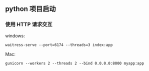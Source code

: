 ## python 项目启动

### 使用 HTTP 请求交互

windows:

```shell
waitress-serve --port=6174 --threads=3 index:app
```

Mac:

```shell
gunicorn --workers 2 --threads 2 --bind 0.0.0.0:8000 myapp:app
```
